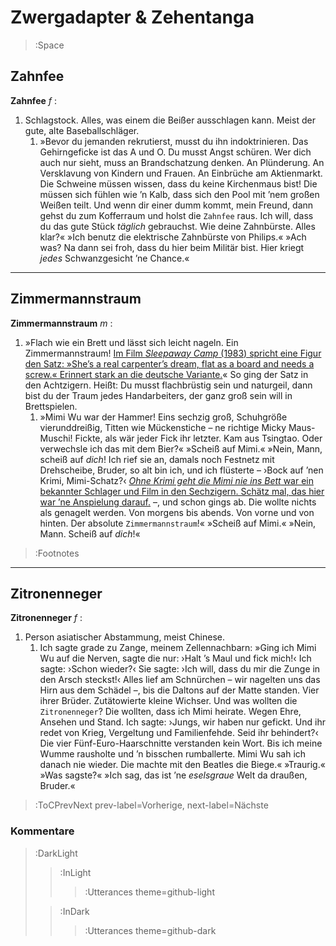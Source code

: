 <style>.container {padding-top: 96px !important;}</style>


# Zwergadapter & Zehentanga

> :Space


## Zahnfee

__Zahnfee__ _f_ :

1. Schlagstock. Alles, was einem die Beißer ausschlagen kann. Meist der gute, alte Baseballschläger.
    1. »Bevor du jemanden rekrutierst, musst du ihn indoktrinieren. Das Gehirngeficke ist das A und O. Du musst Angst schüren. Wer dich auch nur sieht, muss an Brandschatzung denken. An Plünderung. An Versklavung von Kindern und Frauen. An Einbrüche am Aktienmarkt. Die Schweine müssen wissen, dass du keine Kirchenmaus bist! Die müssen sich fühlen wie ’n Kalb, dass sich den Pool mit ’nem großen Weißen teilt. Und wenn dir einer dumm kommt, mein Freund, dann gehst du zum Kofferraum und holst die `Zahnfee` raus. Ich will, dass du das gute Stück _täglich_ gebrauchst.  Wie deine Zahnbürste. Alles klar?« »Ich benutz die elektrische Zahnbürste von Philips.« »Ach was? Na dann sei froh, dass du hier beim Militär bist. Hier kriegt _jedes_ Schwanzgesicht ’ne Chance.«

****

## Zimmermannstraum

__Zimmermannstraum__ _m_ :

1. »Flach wie ein Brett und lässt sich leicht nageln. Ein Zimmermannstraum! [Im Film _Sleepaway Camp_ (1983) spricht eine Figur den Satz: »She’s a real carpenter’s dream, flat as a board and needs a screw.« Erinnert stark an die deutsche Variante.](:Footnote)« So ging der Satz in den Achtzigern. Heißt: Du musst flachbrüstig sein und naturgeil, dann bist du der Traum jedes Handarbeiters, der ganz groß sein will in Brettspielen.
    1. »Mimi Wu war der Hammer! Eins sechzig groß, Schuhgröße vierunddreißig, Titten wie Mückenstiche – ne richtige Micky Maus-Muschi! Fickte, als wär jeder Fick ihr letzter. Kam aus Tsingtao. Oder verwechsle ich das mit dem Bier?« »Scheiß auf Mimi.« »Nein, Mann, scheiß auf _dich_! Ich rief sie an, damals noch Festnetz mit Drehscheibe, Bruder, so alt bin ich, und ich flüsterte – ›Bock auf ’nen Krimi, Mimi-Schatz?‹ [_Ohne Krimi geht die Mimi nie ins Bett_ war ein bekannter Schlager und Film in den Sechzigern. Schätz mal, das hier war ’ne Anspielung darauf.](:Footnote) –, und schon gings ab. Die wollte nichts als genagelt werden. Von morgens bis abends. Von vorne und von hinten. Der absolute `Zimmermannstraum`!« »Scheiß auf Mimi.« »Nein, Mann. Scheiß auf _dich_!«

> :Footnotes

****

## Zitronenneger

__Zitronenneger__ _f_ :

1. Person asiatischer Abstammung, meist Chinese.
    1. Ich sagte grade zu Zange, meinem Zellennachbarn: »Ging ich Mimi Wu auf die Nerven, sagte die nur: ›Halt ’s Maul und fick mich!‹ Ich sagte: ›Schon wieder?‹ Sie sagte: ›Ich will, dass du mir die Zunge in den Arsch steckst!‹ Alles lief am Schnürchen – wir nagelten uns das Hirn aus dem Schädel –, bis die Daltons auf der Matte standen. Vier ihrer Brüder. Zutätowierte kleine Wichser. Und was wollten die `Zitronenneger`? Die wollten, dass ich Mimi heirate. Wegen Ehre, Ansehen und Stand. Ich sagte: ›Jungs, wir haben nur gefickt. Und ihr redet von Krieg, Vergeltung und Familienfehde. Seid ihr behindert?‹ Die vier Fünf-Euro-Haarschnitte verstanden kein Wort. Bis ich meine Wumme rausholte und ’n bisschen rumballerte. Mimi Wu sah ich danach nie wieder. Die machte mit den Beatles die Biege.« »Traurig.« »Was sagste?« »Ich sag, das ist ’ne *eselsgraue* Welt da draußen, Bruder.«







> :ToCPrevNext prev-label=Vorherige, next-label=Nächste

### Kommentare

> :DarkLight
> > :InLight
> >
> > > :Utterances theme=github-light
>
> > :InDark
> >
> > > :Utterances theme=github-dark